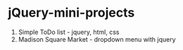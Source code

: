 # jQuery-mini-projects

1. Simple ToDo list - jquery, html, css
2. Madison Square Market - dropdown menu with jquery
